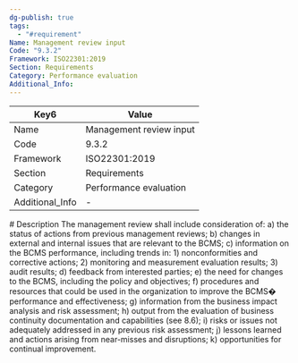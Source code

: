 ```yaml
---
dg-publish: true
tags:
  - "#requirement"
Name: Management review input
Code: "9.3.2"
Framework: ISO22301:2019
Section: Requirements
Category: Performance evaluation
Additional_Info: 
---
```


<div><table class="dataview table-view-table"><thead class="table-view-thead"><tr class="table-view-tr-header"><th class="table-view-th"><span>Key</span><span class="dataview small-text">6</span></th><th class="table-view-th"><span>Value</span></th></tr></thead><tbody class="table-view-tbody"><tr><td><span>Name</span></td><td><span>Management review input</span></td></tr><tr><td><span>Code</span></td><td><span>9.3.2</span></td></tr><tr><td><span>Framework</span></td><td><span>ISO22301:2019</span></td></tr><tr><td><span>Section</span></td><td><span>Requirements</span></td></tr><tr><td><span>Category</span></td><td><span>Performance evaluation</span></td></tr><tr><td><span>Additional_Info</span></td><td><span>-</span></td></tr></tbody></table></div>
# Description
The management review shall include consideration of: a) the status of actions from previous management reviews; b) changes in external and internal issues that are relevant to the BCMS; c) information on the BCMS performance, including trends in: 1) nonconformities and corrective actions; 2) monitoring and measurement evaluation results; 3) audit results; d) feedback from interested parties; e) the need for changes to the BCMS, including the policy and objectives; f) procedures and resources that could be used in the organization to improve the BCMS� performance and effectiveness; g) information from the business impact analysis and risk assessment; h) output from the evaluation of business continuity documentation and capabilities (see 8.6); i) risks or issues not adequately addressed in any previous risk assessment; j) lessons learned and actions arising from near-misses and disruptions; k) opportunities for continual improvement. 
